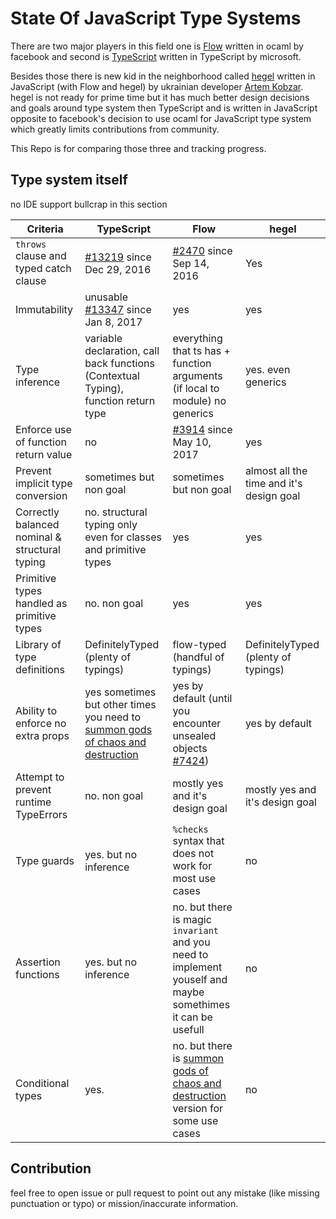 # State Of JavaScript Type Systems

There are two major players in this field one is [Flow](https://github.com/facebook/flow)
written in ocaml by facebook and second is [TypeScript](https://github.com/microsoft/typescript)
written in TypeScript by microsoft.

Besides those there is new kid in the neighborhood called [hegel](https://github.com/JSMonk/hegel)
written in JavaScript (with Flow and hegel) by ukrainian developer [Artem Kobzar](https://github.com/jsMonk).
hegel is not ready for prime time but it has much better design decisions and goals around type system then
TypeScript and is written in JavaScript opposite to facebook's decision to use ocaml
for JavaScript type system which greatly limits contributions from community.

This Repo is for comparing those three and tracking progress.

## Type system itself

no IDE support bullcrap in this section

|                    Criteria                    |                                                           TypeScript                                                           |                                                               Flow                                                               |                  hegel                   |
|------------------------------------------------|--------------------------------------------------------------------------------------------------------------------------------|----------------------------------------------------------------------------------------------------------------------------------|------------------------------------------|
| `throws` clause and typed catch clause         | [#13219](https://github.com/microsoft/TypeScript/issues/13219) since Dec 29, 2016                                              | [#2470](https://github.com/facebook/flow/issues/2470) since Sep 14, 2016                                                         | Yes                                      |
| Immutability                                   | unusable [#13347](https://github.com/microsoft/TypeScript/issues/13347) since Jan 8, 2017                                      | yes                                                                                                                              | yes                                      |
| Type inference                                 | variable declaration, call back functions (Contextual Typing), function return type                                            | everything that ts has + function arguments (if local to module) no generics                                                     | yes. even generics                       |
| Enforce use of function return value           | no                                                                                                                             | [#3914](https://github.com/facebook/flow/issues/3914) since May 10, 2017                                                         | yes                                      |
| Prevent implicit type conversion               | sometimes but non goal                                                                                                         | sometimes but non goal                                                                                                           | almost all the time and it's design goal |
| Correctly balanced nominal & structural typing | no. structural typing only even for classes and primitive types                                                                | yes                                                                                                                              | yes                                      |
| Primitive types handled as primitive types     | no. non goal                                                                                                                   | yes                                                                                                                              | yes                                      |
| Library of type definitions                    | DefinitelyTyped (plenty of typings)                                                                                            | flow-typed (handful of typings)                                                                                                  | DefinitelyTyped (plenty of typings)      |
| Ability to enforce no extra props              | yes sometimes but other times you need to [summon gods of chaos and destruction](https://stackoverflow.com/questions/54775790) | yes by default (until you encounter unsealed objects [#7424](https://github.com/facebook/flow/issues/7424))                      | yes by default                           |
| Attempt to prevent runtime TypeErrors          | no. non goal                                                                                                                   | mostly yes and it's design goal                                                                                                  | mostly yes and it's design goal          |
| Type guards                                    | yes. but no inference                                                                                                          | `%checks` syntax that does not work for most use cases                                                                           | no                                       |
| Assertion functions                            | yes. but no inference                                                                                                          | no. but there is magic `invariant` and you need to implement youself and maybe somethimes it can be usefull                      | no                                       |
| Conditional types                              | yes.                                                                                                                           | no. but there is [summon gods of chaos and destruction](https://github.com/facebook/flow/issues/6055) version for some use cases | no                                       |


## Contribution

feel free to open issue or pull request to point out any mistake (like missing punctuation or typo) or mission/inaccurate information.
